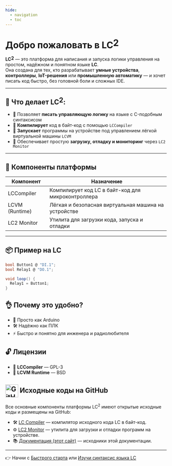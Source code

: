```yaml
---
hide:
  - navigation
  - toc
---
```

<style>
  .md-content__inner ul>li::before {
  content: '';
  position: absolute;
  left: 0;
  font-size: 0em;
  color: #ffb300;
  /* Amber 600 */
}

.md-content__inner h1::before {
  content: '';
}

/* H2 — основной раздел */
.md-content__inner h2::before {
  content: '';
}

/* H3 — подраздел */
.md-content__inner h3::before {
  content: '';
}

/* H4 — подподраздел (опционально) */
.md-content__inner h4::before {
  content: '';
}

</style>
# Добро пожаловать в <span style="display: inline-block; position: relative;">LC<span style="position: relative; top: -0.25em;">2</span></span>

**<span style="display: inline-block; position: relative;">LC<span style="position: relative; top: -0.25em;">2</span></span>** — это платформа для написания и запуска логики управления на простом, надёжном и понятном языке **LC**.  
Она создана для тех, кто разрабатывает **умные устройства**, **контроллеры**, **IoT-решения** или **промышленную автоматику** — и хочет писать код быстро, без головной боли и сложных IDE.

---

## 🚀 Что делает <span style="display: inline-block; position: relative;">LC<span style="position: relative; top: -0.25em;">2</span></span>:

- 🔸 Позволяет **писать управляющую логику** на языке с C-подобным синтаксисом
- 🔸 **Компилирует** код в байт-код с помощью `LCCompiler`
- 🔸 **Запускает** программы на устройстве под управлением лёгкой виртуальной машины `LCVM`
- 🔸 Обеспечивает простую **загрузку, отладку и мониторинг** через `LC2 Monitor`

---

## 🧩 Компоненты платформы

| Компонент        | Назначение                                       |
|------------------|--------------------------------------------------|
| LCCompiler       | Компилирует код LC в байт-код для микроконтроллера |
| LCVM (Runtime)   | Лёгкая и безопасная виртуальная машина на устройстве |
| LC2 Monitor      | Утилита для загрузки кода, запуска и отладки     |

---

## 📦 Пример на LC

```cs
bool Button1 @ "DI.1";
bool Relay1 @ "DO.1";

void loop() {
  Relay1 = Button1;
}
```

## 👌 Почему это удобно?  
- 📘 Просто как Arduino
- 🛠 Надёжно как ПЛК
- ⚡ Быстро и понятно для инженера и радиолюбителя

## 🔓 Лицензии  
- 🔸 **LCCompiler** — GPL-3
- 🔸 **LCVM Runtime** — BSD

## <img src="https://github.githubassets.com/images/modules/logos_page/GitHub-Mark.png" alt="GitHub logo" width="40" height="40" style="vertical-align: middle;"> Исходные коды на GitHub  
Все основные компоненты платформы LC<sup>2</sup> имеют открытые исходные коды и размещены на GitHub:

- 🛠️ [LC Compiler](https://github.com/DiMoonElec/lccompiler) — компилятор исходного кода LC в байт-код.
- ⚙️ [LC2 Monitor](https://github.com/DiMoonElec/lc2-monitor) — утилита для загрузки и отладки программ на устройстве.
- 📚 [Документация (этот сайт)](https://github.com/DiMoonElec/lc2-docs) — исходники этой документации.

---

👉 Начни с [Быстрого старта](/quickstart/) или [Изучи синтаксис языка LC](/lc-lang/)